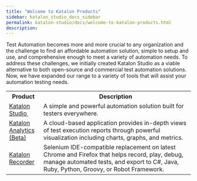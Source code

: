 ```yaml
---
title: "Welcome to Katalon Products" 
sidebar: katalon_studio_docs_sidebar
permalink: katalon-studio/docs/welcome-to-katalon-products.html 
description: 
---
```

Test Automation becomes more and more crucial to any organization and the challenge to find an affordable automation solution, simple to setup and use, and comprehensive enough to meet a variety of automation needs. To address these challenges, we initially created Katalon Studio as a viable alternative to both open-source and commercial test automation solutions. Now, we have expanded our range to a variety of tools that will assist your automation testing needs. 

<table class="relative-table wrapped confluenceTable" style="width: 100.0%;"><colgroup><col style="width: 18.5992%;"><col style="width: 81.4008%;"></colgroup><tbody><tr class="xtr-0"><th class="xtd-0-0 confluenceTh">Product</th><th class="xtd-0-1 confluenceTh">Description</th></tr><tr class="xtr-1"><td class="xtd-1-0 confluenceTd" colspan="1"><a href="/display/KD/Overview">Katalon Studio&nbsp;</a></td><td class="xtd-1-1 confluenceTd" colspan="1">A simple and powerful automation solution built for testers everywhere.</td></tr><tr class="xtr-2"><td class="xtd-2-0 confluenceTd"><a href="https://docs.katalon.com/x/WhtO" rel="nofollow">Katalon Analytics (Beta)</a></td><td class="xtd-2-1 confluenceTd">A cloud-based application provides in-depth views of test execution reports through powerful visualization including charts, graphs, and metrics.</td></tr><tr class="xtr-3"><td class="xtd-3-0 confluenceTd"><a href="https://docs.katalon.com/x/cRtO" rel="nofollow">Katalon Recorder</a></td><td class="xtd-3-1 confluenceTd">Selenium IDE-compatible replacement on latest Chrome and Firefox that helps record, play, debug, manage automated tests, and export to C#, Java, Ruby, Python, Groovy, or Robot Framework.</td></tr></tbody></table>
